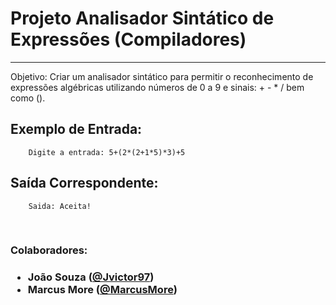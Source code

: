 <h1>Projeto Analisador Sintático de Expressões (Compiladores)</h1>
<hr/>
<p>Objetivo: Criar um analisador sintático para permitir o reconhecimento de expressões algébricas utilizando números de 0 a 9 e sinais: + - * / bem como ().</p>

 <h2>Exemplo de Entrada:</h2>

```
    Digite a entrada: 5+(2*(2+1*5)*3)+5
```

<h2>Saída Correspondente:</h2>

```
    Saida: Aceita! 
```

<br/>
<h3>Colaboradores:<h3>
<p>
    <ul>
        <li>João Souza (<a href=http://github.com/Jvictor97>@Jvictor97</a>)</li>
        <li>Marcus More (<a href=http://github.com/MarcusMore>@MarcusMore</a>)</li>
    </ul>
</p>
